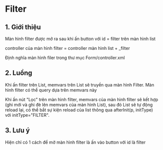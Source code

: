 # Filter

## 1. Giới thiệu

Màn hình filter được mở ra sau khi ấn button với id = filter trên màn hình list

controller của màn hình filter = controller màn hình list + \_filter

Định nghĩa màn hình filer trong thư mục Form/controller.xml

## 2. Luồng

Khi ấn filter trên List, memvars trên List sẽ truyền qua màn hình Filter. Màn hình filter có thể query dựa trên memvars này

Khi ấn nút "Lọc" trên màn hình filter, memvars của màn hình filter sẽ kết hợp (ghi mới và ghi đè lên memvars của màn hình List), sau đó List sẽ tự động reload lại, có thể bắt sự kiện reload của list thông qua afterInit(p, initType) với initType="FILTER".

## 3. Lưu ý

Hiện chỉ có 1 cách để mở màn hình filter là ấn vào button với id là filter

